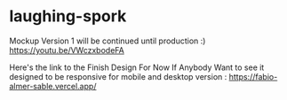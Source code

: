 # laughing-spork

Mockup Version 1 will be continued until production :) 
https://youtu.be/VWczxbodeFA

Here's the link to the Finish Design For Now If Anybody Want to see it designed to be responsive for mobile and desktop version :
https://fabio-almer-sable.vercel.app/


